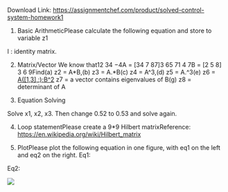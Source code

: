 Download Link: https://assignmentchef.com/product/solved-control-system-homework1
<br>
1. Basic ArithmeticPlease calculate the following equation and store to variable z1

I : identity matrix.

2. Matrix/Vector We know that12 34 −4A = [34 7 87]3 65 71 4 7B = [2 5 8] 3 6 9Find(a) z2 = A*B,(b) z3 = A.*B(c) z4 = A^3,(d) z5 = A.^3(e) z6 = [A([1,3],:);B^2](f) z7 = a vector contains eigenvalues of B(g) z8 = determinant of A

3. Equation Solving

Solve x1, x2, x3. Then change 0.52 to 0.53 and solve again.

4. Loop statementPlease create a 9*9 Hilbert matrixReference: https://en.wikipedia.org/wiki/Hilbert_matrix

5. PlotPlease plot the following equation in one figure, with eq1 on the left and eq2 on the right. Eq1:

Eq2: <img decoding="async" data-recalc-dims="1" data-src="https://i0.wp.com/www.ankitcodinghub.com/wp-content/uploads/2021/08/880.png?w=980&amp;ssl=1" class="lazyload" src="data:image/gif;base64,R0lGODlhAQABAAAAACH5BAEKAAEALAAAAAABAAEAAAICTAEAOw==">

 <noscript>

  <img decoding="async" src="https://i0.wp.com/www.ankitcodinghub.com/wp-content/uploads/2021/08/880.png?w=980&amp;ssl=1" data-recalc-dims="1">

 </noscript>
